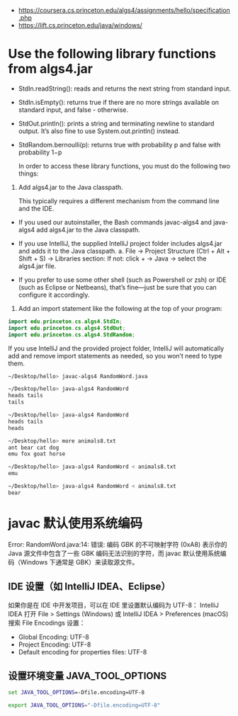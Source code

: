 - https://coursera.cs.princeton.edu/algs4/assignments/hello/specification.php
- https://lift.cs.princeton.edu/java/windows/
  



# Use the following library functions from algs4.jar
- StdIn.readString(): reads and returns the next string from standard input.
- StdIn.isEmpty(): returns true if there are no more strings available on standard input, and false - otherwise.
- StdOut.println(): prints a string and terminating newline to standard output. It’s also fine to use System.out.println() instead.
- StdRandom.bernoulli(p): returns true with probability p and false with probability 1−p


  In order to access these library functions, you must do the following two things:

1. Add algs4.jar to the Java classpath. 
   
   This typically requires a different mechanism from the command line and the IDE.
- If you used our autoinstaller, the Bash commands javac-algs4 and java-algs4 add algs4.jar to the Java classpath.

- If you use IntelliJ, the supplied IntelliJ project folder includes algs4.jar and adds it to the Java classpath.
    a. File → Project Structure (Ctrl + Alt + Shift + S) -> Libraries section: 
        If not: click + → Java → select the algs4.jar file.


- If you prefer to use some other shell (such as Powershell or zsh) or IDE (such as Eclipse or Netbeans), that’s fine—just be sure that you can configure it accordingly.

1. Add an import statement like the following at the top of your program:
```java
import edu.princeton.cs.algs4.StdIn;
import edu.princeton.cs.algs4.StdOut;
import edu.princeton.cs.algs4.StdRandom;
```
If you use IntelliJ and the provided project folder, IntelliJ will automatically add and remove import statements as needed, so you won’t need to type them.


```bash
~/Desktop/hello> javac-algs4 RandomWord.java

~/Desktop/hello> java-algs4 RandomWord
heads tails
tails

~/Desktop/hello> java-algs4 RandomWord
heads tails
heads

~/Desktop/hello> more animals8.txt
ant bear cat dog
emu fox goat horse

~/Desktop/hello> java-algs4 RandomWord < animals8.txt
emu

~/Desktop/hello> java-algs4 RandomWord < animals8.txt
bear
```

# javac 默认使用系统编码
Error: RandomWord.java:14: 错误: 编码 GBK 的不可映射字符 (0xA8)
表示你的 Java 源文件中包含了一些 GBK 编码无法识别的字符，而 javac 默认使用系统编码（Windows 下通常是 GBK）来读取源文件。

## IDE 设置（如 IntelliJ IDEA、Eclipse）
如果你是在 IDE 中开发项目，可以在 IDE 里设置默认编码为 UTF-8：
IntelliJ IDEA
打开 File > Settings (Windows) 或 IntelliJ IDEA > Preferences (macOS)
搜索 File Encodings
设置：
   - Global Encoding: UTF-8
   - Project Encoding: UTF-8
   - Default encoding for properties files: UTF-8
  
## 设置环境变量 JAVA_TOOL_OPTIONS
```cmd
set JAVA_TOOL_OPTIONS=-Dfile.encoding=UTF-8
```

```bash
export JAVA_TOOL_OPTIONS="-Dfile.encoding=UTF-8"
```